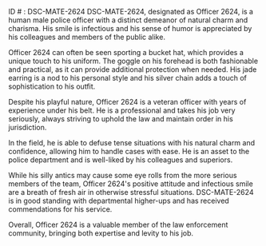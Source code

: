 ID # : DSC-MATE-2624
DSC-MATE-2624, designated as Officer 2624, is a human male police officer with a distinct demeanor of natural charm and charisma. His smile is infectious and his sense of humor is appreciated by his colleagues and members of the public alike. 

Officer 2624 can often be seen sporting a bucket hat, which provides a unique touch to his uniform. The goggle on his forehead is both fashionable and practical, as it can provide additional protection when needed. His jade earring is a nod to his personal style and his silver chain adds a touch of sophistication to his outfit.

Despite his playful nature, Officer 2624 is a veteran officer with years of experience under his belt. He is a professional and takes his job very seriously, always striving to uphold the law and maintain order in his jurisdiction. 

In the field, he is able to defuse tense situations with his natural charm and confidence, allowing him to handle cases with ease. He is an asset to the police department and is well-liked by his colleagues and superiors.

While his silly antics may cause some eye rolls from the more serious members of the team, Officer 2624's positive attitude and infectious smile are a breath of fresh air in otherwise stressful situations. DSC-MATE-2624 is in good standing with departmental higher-ups and has received commendations for his service.

Overall, Officer 2624 is a valuable member of the law enforcement community, bringing both expertise and levity to his job.